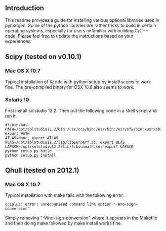 ## Introduction ##

This readme provides a guide for installing various optional libraries used in pymatgen.  Some of the python libraries are rather tricky to build in certain operating systems, especially for users unfamiliar with building C/C++ code. Please feel free to update the instructions based on your experiences.

## Scipy (tested on v0.10.1) ##

### Mac OS X 10.7 ###

Typical installation of Xcode with python setup.py install seems to work fine. The pre-compiled binary for OSX 10.6 also seems to work.

### Solaris 10 ###

First install solstudio 12.2. Then put the following code in a shell script and run it.

	#!/bin/bash
	PATH=/opt/solstudio12.2/bin:/usr/ccs/bin:/usr/bin:/usr/sfw/bin:/usr/sbin; export PATH
	ATLAS=None; export ATLAS
	BLAS=/opt/solstudio12.2/lib/libsunperf.so; export BLAS
	LAPACK=/opt/solstudio12.2/lib/libsunmath.so; export LAPACK
	python setup.py build
	python setup.py install
	
## Qhull (tested on 2012.1) ##

### Mac OS X 10.7 ###

Typical installation with make fails with the following error:

	cc1plus: error: unrecognized command line option "-Wno-sign-conversion"

Simply removing "-Wno-sign-conversion" where it appears in the Makefile and then doing make followed by make install works fine.
